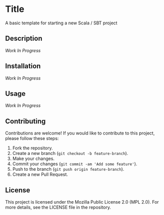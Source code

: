 # Title
A basic template for starting a new Scala / SBT project

## Description
*Work In Progress*

## Installation
*Work In Progress*

## Usage
*Work In Progress*

## Contributing
Contributions are welcome! If you would like to contribute to this project, please follow these steps:
1. Fork the repository.
2. Create a new branch (`git checkout -b feature-branch`).
3. Make your changes.
4. Commit your changes (`git commit -am 'Add some feature'`).
5. Push to the branch (`git push origin feature-branch`).
6. Create a new Pull Request.

## License
This project is licensed under the Mozilla Public License 2.0 (MPL 2.0). For more details, see the LICENSE file in the repository.
